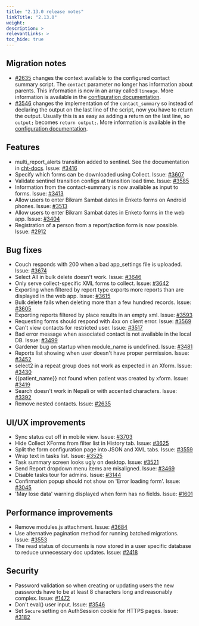```yaml
---
title: "2.13.0 release notes"
linkTitle: "2.13.0"
weight: 
description: >
relevantLinks: >
toc_hide: true
---
```


## Migration notes

- [#2635](https://github.com/medic/cht-core/issues/2635) changes the context available to the configured contact summary script. The `contact` parameter no longer has information about parents. This information is now in an array called `lineage`. More information is available in the [configuration documentation](building/contact-summary/contact-summary-overview/).
- [#3546](https://github.com/medic/cht-core/issues/3546) changes the implementation of the `contact_summary` so instead of declaring the output on the last line of the script, now you have to return the output. Usually this is as easy as adding a return on the last line, so `output;` becomes `return output;`. More information is available in the [configuration documentation](https://docs.communityhealthtoolkit.org/apps/reference/contact-page/#contact-summary).

## Features

- multi_report_alerts transition added to sentinel. See the documentation in [cht-docs](https://docs.communityhealthtoolkit.org/apps/reference/app-settings/transitions/). Issue: [#3416](https://github.com/medic/cht-core/issues/3416)
- Specify which forms can be downloaded using Collect. Issue: [#3607](https://github.com/medic/cht-core/issues/3607)
- Validate sentinel transition configs at transition load time. Issue: [#3585](https://github.com/medic/cht-core/issues/3585)
- Information from the contact-summary is now available as input to forms. Issue: [#3413](https://github.com/medic/cht-core/issues/3413)
- Allow users to enter Bikram Sambat dates in Enketo forms on Android phones. Issue: [#3513](https://github.com/medic/cht-core/issues/3513)
- Allow users to enter Bikram Sambat dates in Enketo forms in the web app. Issue: [#3404](https://github.com/medic/cht-core/issues/3404)
- Registration of a person from a report/action form is now possible. Issue: [#2912](https://github.com/medic/cht-core/issues/2912)

## Bug fixes

- Couch responds with 200 when a bad app_settings file is uploaded. Issue: [#3674](https://github.com/medic/cht-core/issues/3674)
- Select All in bulk delete doesn't work. Issue: [#3646](https://github.com/medic/cht-core/issues/3646)
- Only serve collect-specific XML forms to collect. Issue: [#3642](https://github.com/medic/cht-core/issues/3642)
- Exporting when filtered by report type exports more reports than are displayed in the web app. Issue: [#3615](https://github.com/medic/cht-core/issues/3615)
- Bulk delete fails when deleting more than a few hundred records. Issue: [#3605](https://github.com/medic/cht-core/issues/3605)
- Exporting reports filtered by place results in an empty xml. Issue: [#3593](https://github.com/medic/cht-core/issues/3593)
- Requesting forms should respond with 4xx on client error. Issue: [#3569](https://github.com/medic/cht-core/issues/3569)
- Can't view contacts for restricted user. Issue: [#3517](https://github.com/medic/cht-core/issues/3517)
- Bad error message when associated contact is not available in the local DB. Issue: [#3499](https://github.com/medic/cht-core/issues/3499)
- Gardener bug on startup when module_name is undefined. Issue: [#3481](https://github.com/medic/cht-core/issues/3481)
- Reports list showing when user doesn't have proper permission. Issue: [#3452](https://github.com/medic/cht-core/issues/3452)
- select2 in a repeat group does not work as expected in an Xform. Issue: [#3430](https://github.com/medic/cht-core/issues/3430)
- {{patient_name}} not found when patient was created by xform. Issue: [#3419](https://github.com/medic/cht-core/issues/3419)
- Search doesn't work in Nepali or with accented characters. Issue: [#3392](https://github.com/medic/cht-core/issues/3392)
- Remove nested contacts. Issue: [#2635](https://github.com/medic/cht-core/issues/2635)

## UI/UX improvements

- Sync status cut off in mobile view. Issue: [#3703](https://github.com/medic/cht-core/issues/3703)
- Hide Collect XForms from filter list in History tab. Issue: [#3625](https://github.com/medic/cht-core/issues/3625)
- Split the form configuration page into JSON and XML tabs. Issue: [#3559](https://github.com/medic/cht-core/issues/3559)
- Wrap text in tasks list. Issue: [#3525](https://github.com/medic/cht-core/issues/3525)
- Task summary screen looks ugly on desktop. Issue: [#3521](https://github.com/medic/cht-core/issues/3521)
- Send Report dropdown menu items are misaligned. Issue: [#3469](https://github.com/medic/cht-core/issues/3469)
- Disable tasks tour for admins. Issue: [#3144](https://github.com/medic/cht-core/issues/3144)
- Confirmation popup should not show on 'Error loading form'. Issue: [#3045](https://github.com/medic/cht-core/issues/3045)
- 'May lose data' warning displayed when form has no fields. Issue: [#1601](https://github.com/medic/cht-core/issues/1601)

## Performance improvements

- Remove modules.js attachment. Issue: [#3684](https://github.com/medic/cht-core/issues/3684)
- Use alternative pagination method for running batched migrations. Issue: [#3553](https://github.com/medic/cht-core/issues/3553)
- The read status of documents is now stored in a user specific database to reduce unnecessary doc updates. Issue: [#2418](https://github.com/medic/cht-core/issues/2418)

## Security

- Password validation so when creating or updating users the new passwords have to be at least 8 characters long and reasonably complex. Issue: [#1472](https://github.com/medic/cht-core/issues/1472)
- Don't eval() user input. Issue: [#3546](https://github.com/medic/cht-core/issues/3546)
- Set `Secure` setting on AuthSession cookie for HTTPS pages. Issue: [#3182](https://github.com/medic/cht-core/issues/3182)
